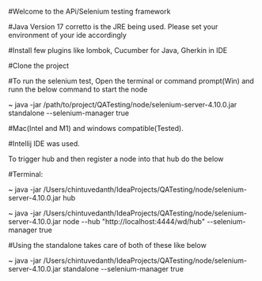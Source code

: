 #Welcome to the APi/Selenium testing framework

#Java Version 17 corretto is the JRE being used. Please set your environment of your ide accordingly

#Install few plugins like lombok, Cucumber for Java, Gherkin in IDE

#Clone the project

#To run the selenium test, Open the terminal or command prompt(Win) and runn the below command to start the node

~ java -jar /path/to/project/QATesting/node/selenium-server-4.10.0.jar standalone --selenium-manager true

#Mac(Intel and M1) and windows compatible(Tested).

#Intellij IDE was used.


To trigger hub and then register a node into that hub do the below

#Terminal:

~ java -jar /Users/chintuvedanth/IdeaProjects/QATesting/node/selenium-server-4.10.0.jar hub

~ java -jar /Users/chintuvedanth/IdeaProjects/QATesting/node/selenium-server-4.10.0.jar node --hub "http://localhost:4444/wd/hub" --selenium-manager true


#Using the standalone takes care of both of these like below

~ java -jar /Users/chintuvedanth/IdeaProjects/QATesting/node/selenium-server-4.10.0.jar standalone --selenium-manager true
